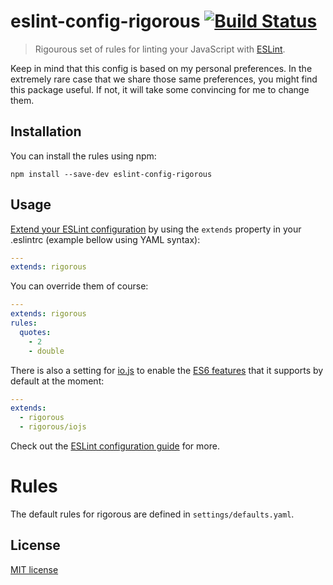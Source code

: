 # eslint-config-rigorous [![Build Status](https://travis-ci.org/alefteris/eslint-config-rigorous.svg?branch=master)](https://travis-ci.org/alefteris/eslint-config-rigorous)

> Rigourous set of rules for linting your JavaScript with [ESLint](http://eslint.org).

Keep in mind that this config is based on my personal preferences. In the extremely rare case that we share those same preferences, you might find this package useful. If not, it will take some convincing for me to change them.

## Installation

You can install the rules using npm:

    npm install --save-dev eslint-config-rigorous

## Usage

[Extend your ESLint configuration](http://eslint.org/docs/user-guide/configuring#extending-configuration-files) by using the `extends` property in your .eslintrc (example bellow using YAML syntax):

```yaml
---
extends: rigorous
 ```

You can override them of course:

```yaml
---
extends: rigorous
rules:
  quotes:
    - 2
    - double
```

There is also a setting for [io.js](https://iojs.org) to enable the [ES6 features](https://iojs.org/en/es6.html) that it supports by default at the moment:

```yaml
---
extends:
  - rigorous
  - rigorous/iojs
 ```

Check out the [ESLint configuration guide](http://eslint.org/docs/user-guide/configuring) for more.

# Rules

The default rules for rigorous are defined in `settings/defaults.yaml`.

## License

[MIT license](http://opensource.org/licenses/mit-license.php)
